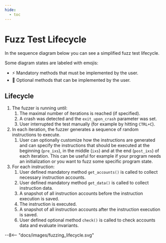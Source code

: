 ```yaml
---
hide:
  - toc
---
```


# Fuzz Test Lifecycle

In the sequence diagram below you can see a simplified fuzz test lifecycle.

Some diagram states are labeled with emojis:

- <span class="excalidraw">⚡</span> Mandatory methods that must be implemented by the user.
- <span class="excalidraw">👤</span> Optional methods that can be implemented by the user.

## Lifecycle

1.  The fuzzer is running until:
    1. The maximal number of iterations is reached (if specified).
    2. A crash was detected and the `exit_upon_crash` parameter was set.
    3. User interrupted the test manually (for example by hitting `CTRL+C`).
2. In each iteration, the fuzzer generates a sequence of random instructions to execute.
    1. User can optionally customize how the instructions are generated and can specify the instructions that should be executed at the beginning (`pre_ixs`), in the middle (`ixs`) and at the end (`post_ixs`) of each iteration. This can be useful for example if your program needs an initialization or you want to fuzz some specific program state.
3. For each instruction:
    1. User defined mandatory method `get_accounts()` is called to collect necessary instruction accounts.
    2. User defined mandatory method `get_data()` is called to collect instruction data.
    3. A snapshot of all instruction accounts before the instruction execution is saved.
    4. The instruction is executed.
    5. A snapshot of all instruction accounts after the instruction execution is saved.
    6. User defined optional method `check()` is called to check accounts data and evaluate invariants.

<div class="excalidraw">
--8<-- "docs/images/fuzzing_lifecycle.svg"
</div>
